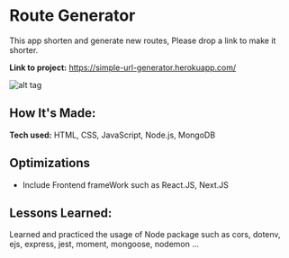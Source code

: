 # Route Generator
This app shorten and generate new routes, Please drop a link to make it shorter.

**Link to project:** https://simple-url-generator.herokuapp.com/

![alt tag](http://placecorgi.com/1200/650)

## How It's Made:

**Tech used:** HTML, CSS, JavaScript, Node.js, MongoDB



## Optimizations
- Include Frontend frameWork such as React.JS, Next.JS

## Lessons Learned:

Learned and practiced the usage of Node package such as cors, dotenv, ejs, express, jest, moment, mongoose, nodemon ...
